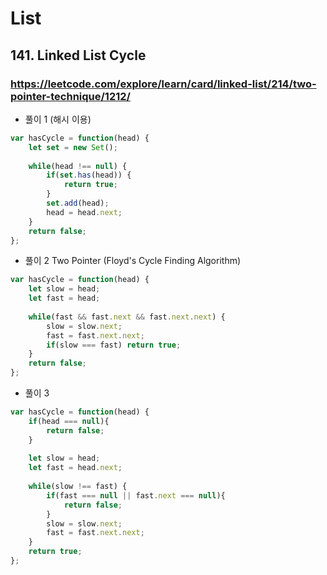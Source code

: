 # List

## 141. Linked List Cycle

### https://leetcode.com/explore/learn/card/linked-list/214/two-pointer-technique/1212/

* 풀이 1 (해시 이용)

```js
var hasCycle = function(head) {
    let set = new Set();
    
    while(head !== null) {
        if(set.has(head)) {
            return true;
        }
        set.add(head);
        head = head.next;
    }
    return false;
};
```

* 풀이 2 Two Pointer (Floyd's Cycle Finding Algorithm)

```js
var hasCycle = function(head) {
    let slow = head;
    let fast = head;
    
    while(fast && fast.next && fast.next.next) {
        slow = slow.next;
        fast = fast.next.next;
        if(slow === fast) return true;
    }
    return false;
};
```

* 풀이 3 

```js
var hasCycle = function(head) {
    if(head === null){
        return false;
    }
    
    let slow = head;
    let fast = head.next;
    
    while(slow !== fast) {
        if(fast === null || fast.next === null){
            return false;
        }
        slow = slow.next;
        fast = fast.next.next;
    }
    return true;
};
```